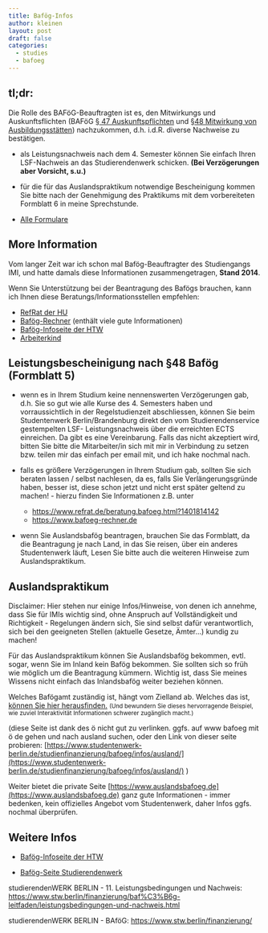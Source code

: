 ```yaml
---
title: Bafög-Infos
author: kleinen
layout: post
draft: false
categories:
  - studies
  - bafoeg
---
```


## tl;dr:

Die Rolle des BAFöG-Beauftragten ist es, den Mitwirkungs und Auskunftsflichten (BAFöG [§ 47 Auskunftspflichten](https://www.gesetze-im-internet.de/baf_g/__47.html) und [§48 Mitwirkung von Ausbildungsstätten](https://www.gesetze-im-internet.de/baf_g/__48.html)) nachzukommen, d.h. i.d.R. diverse Nachweise zu bestätigen.
- als Leistungsnachweis nach dem 4. Semester können Sie einfach Ihren LSF-Nachweis an das Studierendenwerk schicken. **(Bei Verzögerungen aber Vorsicht, s.u.)**
- für die für das Auslandspraktikum notwendige Bescheinigung kommen Sie bitte nach der Genehmigung des Praktikums mit dem vorbereiteten Formblatt 6 in meine Sprechstunde.

- [Alle Formulare](https://www.xn--bafg-7qa.de/bafoeg/de/antrag-stellen/alle-antragsformulare/alle-antragsformulare_node.html)
## More Information
Vom langer Zeit war ich schon mal Baf&ouml;g-Beauftragter des Studiengangs IMI, und
hatte damals diese Informationen zusammengetragen, **Stand 2014**.

Wenn Sie Unterstützung bei der Beantragung des Bafögs brauchen, kann ich Ihnen diese Beratungs/Informationsstellen empfehlen:


- [RefRat der HU](https://www.refrat.de/beratung.bafoeg.html?1401814142)
- [Bafög-Rechner](https://www.bafoeg-rechner.de) (enthält viele gute Informationen)
- [Baf&ouml;g-Infoseite der HTW](https://www.htw-berlin.de/studium/studienorganisation/finanzierung/bafoeg-bildungskredit/)
- [Arbeiterkind](https://www.arbeiterkind.de/)

Leistungsbescheinigung nach &sect;48 Baf&ouml;g (Formblatt 5)
-----------------
- wenn es in Ihrem Studium keine nennenswerten Verzögerungen gab, d.h. Sie so gut wie alle Kurse des 4. Semesters haben und vorraussichtlich in der Regelstudienzeit abschliessen, können Sie beim Studentenwerk Berlin/Brandenburg direkt den vom Studierendenservice gestempelten LSF- Leistungsnachweis über die erreichten ECTS einreichen. Da gibt es eine Vereinbarung. Falls das nicht akzeptiert wird, bitten Sie bitte die Mitarbeiter/in sich mit mir in Verbindung zu setzen bzw. teilen mir das einfach per email mit, und ich hake nochmal nach.

- falls es größere Verzögerungen in Ihrem Studium gab, sollten Sie sich beraten lassen / selbst nachlesen, da es, falls Sie Verlängerungsgründe haben, besser ist, diese schon jetzt und nicht erst später geltend zu machen! -
hierzu finden Sie Informationen z.B. unter
    - https://www.refrat.de/beratung.bafoeg.html?1401814142
    - https://www.bafoeg-rechner.de

- wenn Sie Auslandsbaf&ouml;g beantragen, brauchen Sie das Formblatt, da die Beantragung je nach Land, in das Sie reisen, über ein anderes Studentenwerk läuft, Lesen Sie bitte auch die weiteren Hinweise zum Auslandspraktikum.

Auslandspraktikum
-----------------

Disclaimer: Hier stehen nur einige Infos/Hinweise, von denen ich annehme, dass Sie für IMIs wichtig sind, ohne Anspruch auf Vollständigkeit und Richtigkeit - Regelungen ändern sich, Sie sind selbst dafür verantwortlich, sich bei den geeigneten Stellen (aktuelle Gesetze, Ämter...) kundig zu machen!

Für das Auslandspraktikum können Sie Auslandsbafög bekommen, evtl. sogar, wenn Sie im Inland kein Bafög bekommen. Sie sollten sich so früh wie möglich um die Beantragung kümmern. Wichtig ist, dass Sie meines Wissens nicht einfach das Inlandsbafög weiter beziehen können.

Welches Baf&ouml;gamt zuständig ist, hängt vom Zielland ab. Welches das ist, [können Sie hier herausfinden.]( https://www.baf%C3%B6g.de/de/ausland---studium-schulische-ausbildung-praktika-441.php) <small>(Und bewundern Sie dieses hervorragende Beispiel,
wie zuviel Interaktivität Informationen schwerer zugänglich macht.)</small>

(diese Seite ist dank des &ouml; nicht gut zu verlinken. ggfs. auf www bafoeg mit ö de gehen und nach ausland suchen, oder den Link von dieser seite probieren: [https://www.studentenwerk-berlin.de/studienfinanzierung/bafoeg/infos/ausland/](https://www.studentenwerk-berlin.de/studienfinanzierung/bafoeg/infos/ausland/) )

Weiter bietet die private Seite [https://www.auslandsbafoeg.de](https://www.auslandsbafoeg.de)  ganz gute Informationen - immer bedenken, kein offizielles Angebot vom Studentenwerk, daher Infos ggfs. nochmal überprüfen.


Weitere Infos
------------------------

- [Baf&ouml;g-Infoseite der HTW](https://www.htw-berlin.de/studium/studienorganisation/finanzierung/bafoeg-bildungskredit/)

- [Bafög-Seite Studierendenwerk](https://www.stw.berlin/finanzierung/)



studierendenWERK BERLIN - 11. Leistungsbedingungen und Nachweis: https://www.stw.berlin/finanzierung/baf%C3%B6g-leitfaden/leistungsbedingungen-und-nachweis.html

studierendenWERK BERLIN - BAföG: https://www.stw.berlin/finanzierung/